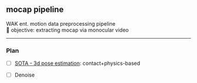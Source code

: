 ## mocap pipeline
WAK ent. motion data preprocessing pipeline  
🤺 objective: extracting mocap via monocular video

---

### Plan

- [ ] [SOTA - 3d pose estimation](https://github.com/davrempe/contact-human-dynamics): contact+physics-based
- [ ] Denoise

